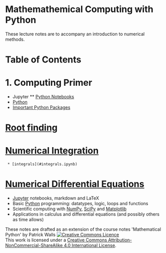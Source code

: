 # Mathemathemical Computing with Python

These lecture notes are to accompany an introduction to numerical methods.  



Table of Contents
=================

# 1. Computing Primer
  * Jupyter 
     ** [Python Notebooks](/mathemathemical_computing_with_Python/computing-primer/jupyter/notebook.ipynb) 
  * [Python](#python)
  * [Important Python Packages](#scipy)
   
  # [Root finding](#roots-optimization)
  # [Numerical Integration](#integration)
     * [integrals](#integrals.ipynb)
  # [Numerical Differential Equations](#differential-equations)




* [Jupyter](https://jupyter.org) notebooks, markdown and LaTeX
* Basic [Python](https://python.org/) programming: datatypes, logic, loops and functions
* Scientific computing with [NumPy](http://www.numpy.org/), [SciPy](https://scipy.org/) and [Matplotlib](https://matplotlib.org/)
* Applications in calculus and differential equations (and possibly others as time allows)




These notes are drafted as an extension of the course notes 'Mathematical Python' by Patrick Walls 
<a rel="license" href="http://creativecommons.org/licenses/by-nc-sa/4.0/"><img alt="Creative Commons Licence" style="border-width:0" src="https://i.creativecommons.org/l/by-nc-sa/4.0/88x31.png" /></a><br />This work is licensed under a <a rel="license" href="http://creativecommons.org/licenses/by-nc-sa/4.0/">Creative Commons Attribution-NonCommercial-ShareAlike 4.0 International License</a>.
